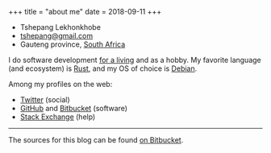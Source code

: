 +++
title = "about me"
date = 2018-09-11
+++

-   Tshepang Lekhonkhobe
-   <tshepang@gmail.com>
-   Gauteng province, [South Africa]

I do software development [for a living] and as a hobby.
My favorite language (and ecosystem) is [Rust], and my OS of choice is
[Debian].

Among my profiles on the web:

-   [Twitter] (social)
-   [GitHub] and [Bitbucket] (software)
-   [Stack Exchange] (help)

---

The sources for this blog can be found [on Bitbucket].

  [South Africa]: http://en.wikipedia.org/wiki/South_Africa
  [for a living]: http://panoptix.co.za
  [Rust]: http://rust-lang.org
  [Debian]: http://debian.org
  [GitHub]: https://github.com/tshepang
  [Bitbucket]: https://bitbucket.org/tshepang
  [Stack Exchange]: http://stackexchange.com/users/125744
  [Twitter]: https://twitter.com/tshepang_dev
  [on Bitbucket]: https://bitbucket.org/tshepang/blog

